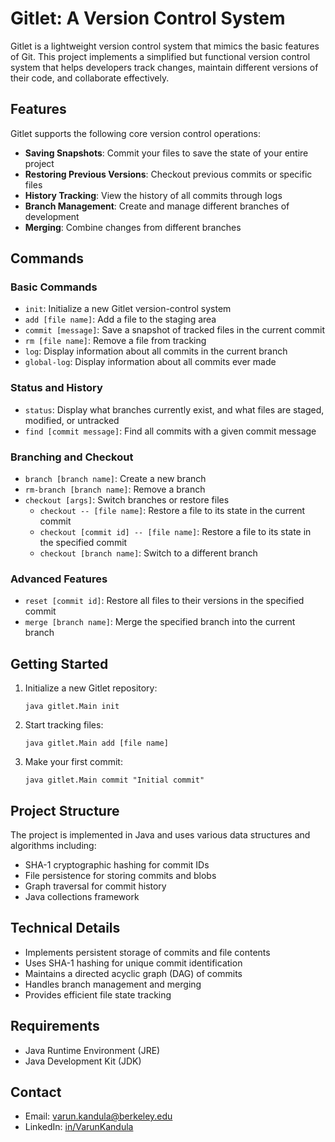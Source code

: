 # Gitlet: A Version Control System

Gitlet is a lightweight version control system that mimics the basic features of Git. This project implements a simplified but functional version control system that helps developers track changes, maintain different versions of their code, and collaborate effectively.

## Features

Gitlet supports the following core version control operations:

- **Saving Snapshots**: Commit your files to save the state of your entire project
- **Restoring Previous Versions**: Checkout previous commits or specific files
- **History Tracking**: View the history of all commits through logs
- **Branch Management**: Create and manage different branches of development
- **Merging**: Combine changes from different branches

## Commands

### Basic Commands
- `init`: Initialize a new Gitlet version-control system
- `add [file name]`: Add a file to the staging area
- `commit [message]`: Save a snapshot of tracked files in the current commit
- `rm [file name]`: Remove a file from tracking
- `log`: Display information about all commits in the current branch
- `global-log`: Display information about all commits ever made

### Status and History
- `status`: Display what branches currently exist, and what files are staged, modified, or untracked
- `find [commit message]`: Find all commits with a given commit message

### Branching and Checkout
- `branch [branch name]`: Create a new branch
- `rm-branch [branch name]`: Remove a branch
- `checkout [args]`: Switch branches or restore files
  - `checkout -- [file name]`: Restore a file to its state in the current commit
  - `checkout [commit id] -- [file name]`: Restore a file to its state in the specified commit
  - `checkout [branch name]`: Switch to a different branch

### Advanced Features
- `reset [commit id]`: Restore all files to their versions in the specified commit
- `merge [branch name]`: Merge the specified branch into the current branch

## Getting Started

1. Initialize a new Gitlet repository:
   ```
   java gitlet.Main init
   ```

2. Start tracking files:
   ```
   java gitlet.Main add [file name]
   ```

3. Make your first commit:
   ```
   java gitlet.Main commit "Initial commit"
   ```

## Project Structure

The project is implemented in Java and uses various data structures and algorithms including:
- SHA-1 cryptographic hashing for commit IDs
- File persistence for storing commits and blobs
- Graph traversal for commit history
- Java collections framework

## Technical Details

- Implements persistent storage of commits and file contents
- Uses SHA-1 hashing for unique commit identification
- Maintains a directed acyclic graph (DAG) of commits
- Handles branch management and merging
- Provides efficient file state tracking

## Requirements

- Java Runtime Environment (JRE)
- Java Development Kit (JDK)

## Contact
- Email: varun.kandula@berkeley.edu
- LinkedIn: [in/VarunKandula](https://www.linkedin.com/in/varunkandula/)

